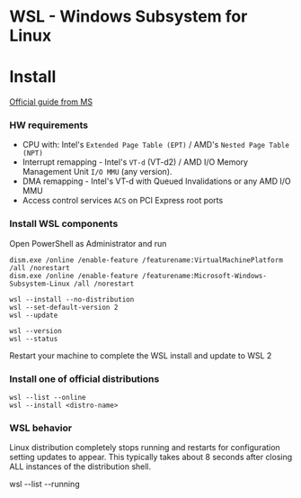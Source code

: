 # WSL - Windows Subsystem for Linux


# Install
[Official guide from MS](https://learn.microsoft.com/en-us/windows/wsl/install)

### HW requirements
* CPU with: Intel's `Extended Page Table (EPT)` / AMD's `Nested Page Table (NPT)`
* Interrupt remapping - Intel's `VT-d` (VT-d2) / AMD I/O Memory Management Unit `I/O MMU` (any version).
* DMA remapping - Intel's VT-d with Queued Invalidations or any AMD I/O MMU
* Access control services `ACS` on PCI Express root ports


### Install WSL components
Open PowerShell as Administrator and run
```commandline
dism.exe /online /enable-feature /featurename:VirtualMachinePlatform /all /norestart
dism.exe /online /enable-feature /featurename:Microsoft-Windows-Subsystem-Linux /all /norestart

wsl --install --no-distribution
wsl --set-default-version 2
wsl --update

wsl --version
wsl --status
```
Restart your machine to complete the WSL install and update to WSL 2


### Install one of official distributions
```commandline
wsl --list --online
wsl --install <distro-name>
```

### WSL behavior 
Linux distribution completely stops running 
and restarts for configuration setting updates to appear.
This typically takes about 8 seconds after closing 
ALL instances of the distribution shell.

wsl --list --running
